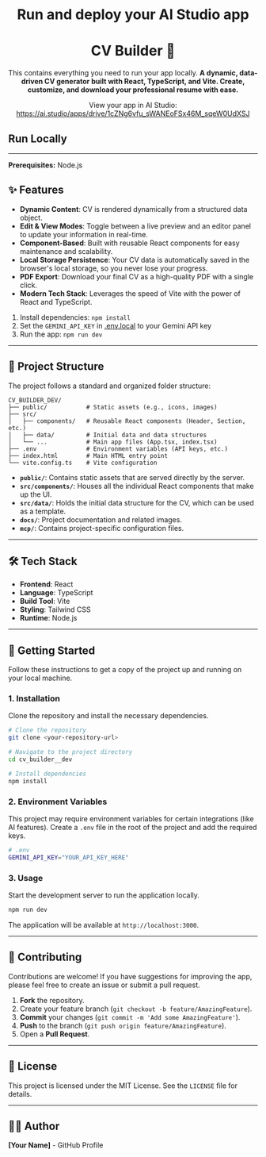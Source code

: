 <!-- <div align="center">
<img width="1200" height="475" alt="GHBanner" src="https://github.com/user-attachments/assets/0aa67016-6eaf-458a-adb2-6e31a0763ed6" />
</div> -->
<div align="center">

# Run and deploy your AI Studio app
# CV Builder 📄

This contains everything you need to run your app locally.
**A dynamic, data-driven CV generator built with React, TypeScript, and Vite. Create, customize, and download your professional resume with ease.**

View your app in AI Studio: https://ai.studio/apps/drive/1cZNg6vfu_sWANEoFSx46M_sqeW0UdXSJ
</div>

## Run Locally
---

**Prerequisites:**  Node.js
## ✨ Features

- **Dynamic Content**: CV is rendered dynamically from a structured data object.
- **Edit & View Modes**: Toggle between a live preview and an editor panel to update your information in real-time.
- **Component-Based**: Built with reusable React components for easy maintenance and scalability.
- **Local Storage Persistence**: Your CV data is automatically saved in the browser's local storage, so you never lose your progress.
- **PDF Export**: Download your final CV as a high-quality PDF with a single click.
- **Modern Tech Stack**: Leverages the speed of Vite with the power of React and TypeScript.

1. Install dependencies:
   `npm install`
2. Set the `GEMINI_API_KEY` in [.env.local](.env.local) to your Gemini API key
3. Run the app:
   `npm run dev`
---

## 📂 Project Structure

The project follows a standard and organized folder structure:

```
CV_BUILDER_DEV/
├── public/           # Static assets (e.g., icons, images)
├── src/
│   ├── components/   # Reusable React components (Header, Section, etc.)
│   ├── data/         # Initial data and data structures
│   └── ...           # Main app files (App.tsx, index.tsx)
├── .env              # Environment variables (API keys, etc.)
├── index.html        # Main HTML entry point
└── vite.config.ts    # Vite configuration
```

- **`public/`**: Contains static assets that are served directly by the server.
- **`src/components/`**: Houses all the individual React components that make up the UI.
- **`src/data/`**: Holds the initial data structure for the CV, which can be used as a template.
- **`docs/`**: Project documentation and related images.
- **`mcp/`**: Contains project-specific configuration files.

---

## 🛠️ Tech Stack

- **Frontend**: React
- **Language**: TypeScript
- **Build Tool**: Vite
- **Styling**: Tailwind CSS
- **Runtime**: Node.js

---

## 🚀 Getting Started

Follow these instructions to get a copy of the project up and running on your local machine.

### 1. Installation

Clone the repository and install the necessary dependencies.

```bash
# Clone the repository
git clone <your-repository-url>

# Navigate to the project directory
cd cv_builder__dev

# Install dependencies
npm install
```

### 2. Environment Variables

This project may require environment variables for certain integrations (like AI features). Create a `.env` file in the root of the project and add the required keys.

```bash
# .env
GEMINI_API_KEY="YOUR_API_KEY_HERE"
```

### 3. Usage

Start the development server to run the application locally.

```bash
npm run dev
```

The application will be available at `http://localhost:3000`.

---

## 🤝 Contributing

Contributions are welcome! If you have suggestions for improving the app, please feel free to create an issue or submit a pull request.

1.  **Fork** the repository.
2.  Create your feature branch (`git checkout -b feature/AmazingFeature`).
3.  **Commit** your changes (`git commit -m 'Add some AmazingFeature'`).
4.  **Push** to the branch (`git push origin feature/AmazingFeature`).
5.  Open a **Pull Request**.

---

## 📝 License

This project is licensed under the MIT License. See the `LICENSE` file for details.

---

## 👨‍💻 Author

**[Your Name]** - GitHub Profile
